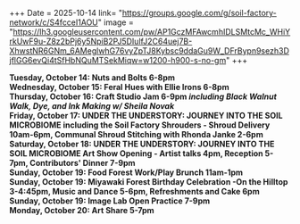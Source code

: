 +++
Date = 2025-10-14
link= "https://groups.google.com/g/soil-factory-network/c/S4fcceI1AOU"
image = "https://lh3.googleusercontent.com/pw/AP1GczMFAwcmhIDLSMtcMc_WHiYrkUwF9u-Z8z2bPj6y5NpiB2PJ5DIulfJ2C64uej7B-XhwstNR6GNm_6AMeglwhG76vyZpTJ8Kybsc9ddaGu9W_DFrBypn9sezh3DjflGG6evQi4tSfHbNQuMTSekMiqw=w1200-h900-s-no-gm"
+++

**Tuesday, October 14: Nuts and Bolts 6-8pm**  
**Wednesday, October 15: Feral Hues with Ellie Irons 6-8pm**  
**Thursday, October 16: Craft Studio Jam 6-9pm *including Black Walnut Walk, Dye, and Ink Making w/ Sheila Novak***  
**Friday, October 17: UNDER THE UNDERSTORY: JOURNEY INTO THE SOIL MICROBIOME including the Soil Factory Shrouders - Shroud Delivery 10am-6pm, Communal Shroud Stitching with Rhonda Janke 2-6pm**  
**Saturday, October 18: UNDER THE UNDERSTORY: JOURNEY INTO THE SOIL MICROBIOME Art Show Opening - Artist talks 4pm, Reception 5-7pm, Contributors' Dinner 7-9pm**  
**Sunday, October 19: Food Forest Work/Play Brunch 11am-1pm**  
**Sunday, October 19: Miyawaki Forest Birthday Celebration -On the Hilltop 3-4:45pm, Music and Dance 5-6pm, Refreshments and Cake 6pm**  
**Sunday, October 19: Image Lab Open Practice 7-9pm**  
**Monday, October 20: Art Share 5-7pm**  

<!--more--\> 

